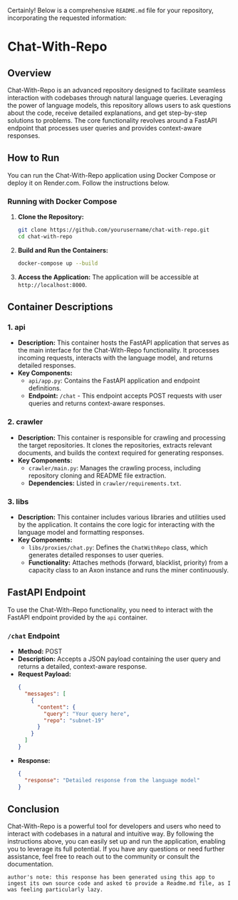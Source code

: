 Certainly! Below is a comprehensive `README.md` file for your repository, incorporating the requested information:

# Chat-With-Repo

## Overview

Chat-With-Repo is an advanced repository designed to facilitate seamless interaction with codebases through natural language queries. Leveraging the power of language models, this repository allows users to ask questions about the code, receive detailed explanations, and get step-by-step solutions to problems. The core functionality revolves around a FastAPI endpoint that processes user queries and provides context-aware responses.

## How to Run

You can run the Chat-With-Repo application using Docker Compose or deploy it on Render.com. Follow the instructions below.

### Running with Docker Compose

1. **Clone the Repository:**
    ```bash
    git clone https://github.com/yourusername/chat-with-repo.git
    cd chat-with-repo
    ```

2. **Build and Run the Containers:**
    ```bash
    docker-compose up --build
    ```

3. **Access the Application:**
    The application will be accessible at `http://localhost:8000`.

## Container Descriptions

### 1. **api**

- **Description:** This container hosts the FastAPI application that serves as the main interface for the Chat-With-Repo functionality. It processes incoming requests, interacts with the language model, and returns detailed responses.
- **Key Components:**
  - `api/app.py`: Contains the FastAPI application and endpoint definitions.
  - **Endpoint:** `/chat` - This endpoint accepts POST requests with user queries and returns context-aware responses.

### 2. **crawler**

- **Description:** This container is responsible for crawling and processing the target repositories. It clones the repositories, extracts relevant documents, and builds the context required for generating responses.
- **Key Components:**
  - `crawler/main.py`: Manages the crawling process, including repository cloning and README file extraction.
  - **Dependencies:** Listed in `crawler/requirements.txt`.

### 3. **libs**

- **Description:** This container includes various libraries and utilities used by the application. It contains the core logic for interacting with the language model and formatting responses.
- **Key Components:**
  - `libs/proxies/chat.py`: Defines the `ChatWithRepo` class, which generates detailed responses to user queries.
  - **Functionality:** Attaches methods (forward, blacklist, priority) from a capacity class to an Axon instance and runs the miner continuously.

## FastAPI Endpoint

To use the Chat-With-Repo functionality, you need to interact with the FastAPI endpoint provided by the `api` container.

### `/chat` Endpoint

- **Method:** POST
- **Description:** Accepts a JSON payload containing the user query and returns a detailed, context-aware response.
- **Request Payload:**
  ```json
  {
    "messages": [
      {
        "content": {
          "query": "Your query here",
          "repo": "subnet-19"
        }
      }
    ]
  }
  ```
- **Response:**
  ```json
  {
    "response": "Detailed response from the language model"
  }
  ```

## Conclusion

Chat-With-Repo is a powerful tool for developers and users who need to interact with codebases in a natural and intuitive way. By following the instructions above, you can easily set up and run the application, enabling you to leverage its full potential. If you have any questions or need further assistance, feel free to reach out to the community or consult the documentation.

`author's note: this response has been generated using this app to ingest its own source code and asked to provide a Readme.md file, as I was feeling particularly lazy.`